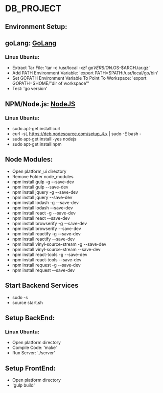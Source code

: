 # DB_PROJECT

## Environment Setup:
## goLang: [GoLang](https://golang.org/dl/)
### Linux Ubuntu:
* Extract Tar File: 'tar -c /usr/local -xzf go$VERSION.$OS-$ARCH.tar.gz'
* Add PATH Environment Variable: 'export PATH=$PATH:/usr/local/go/bin'
* Set GOPATH Environment Variable To Point To Workspace: 'export GOPATH=$HOME/"dir of workspace"'
* Test: 'go version'

## NPM/Node.js: [NodeJS](https://nodejs.org/en/download/)
###	Linux Ubuntu:
* sudo apt-get install curl
* curl -sL https://deb.nodesource.com/setup_4.x | sudo -E bash -
* sudo apt-get install -yes nodejs
* sudo apt-get install npm

## Node Modules:
* Open platform_ui directory
* Remove Folder node_modules
* npm install gulp -g --save-dev
* npm install gulp --save-dev
* npm install jquery -g --save-dev
* npm install jquery --save-dev
* npm install lodash -g --save-dev
* npm install lodash --save-dev
* npm install react -g --save-dev
* npm install react --save-dev
* npm install browserify -g --save-dev
* npm install browserify --save-dev
* npm install reactify -g --save-dev
* npm install reactify --save-dev
* npm install vinyl-source-stream -g --save-dev
* npm install vinyl-source-stream --save-dev
* npm install react-tools -g --save-dev
* npm install react-tools --save-dev
* npm install request -g --save-dev
* npm install request --save-dev

## Start Backend Services
* sudo -s
* source start.sh

## Setup BackEnd:
###	Linux Ubuntu:
* Open platform directory
* Compile Code: 'make'
* Run Server: './server'

## Setup FrontEnd:
* Open platform directory
* 'gulp build'
